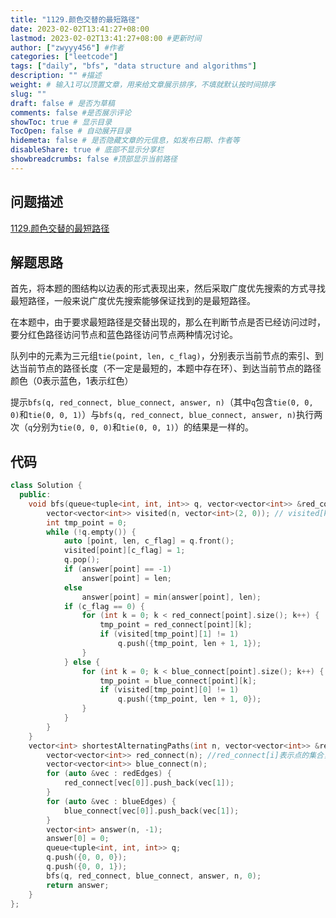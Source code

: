```yaml
---
title: "1129.颜色交替的最短路径"
date: 2023-02-02T13:41:27+08:00
lastmod: 2023-02-02T13:41:27+08:00 #更新时间
author: ["zwyyy456"] #作者
categories: ["leetcode"]
tags: ["daily", "bfs", "data structure and algorithms"]
description: "" #描述
weight: # 输入1可以顶置文章，用来给文章展示排序，不填就默认按时间排序
slug: ""
draft: false # 是否为草稿
comments: false #是否展示评论
showToc: true # 显示目录
TocOpen: false # 自动展开目录
hidemeta: false # 是否隐藏文章的元信息，如发布日期、作者等
disableShare: true # 底部不显示分享栏
showbreadcrumbs: false #顶部显示当前路径
---
```

## 问题描述
[1129.颜色交替的最短路径](https://leetcode.cn/problems/shortest-path-with-alternating-colors/)

## 解题思路
首先，将本题的图结构以边表的形式表现出来，然后采取广度优先搜索的方式寻找最短路径，一般来说广度优先搜索能够保证找到的是最短路径。

在本题中，由于要求最短路径是交替出现的，那么在判断节点是否已经访问过时，要分红色路径访问节点和蓝色路径访问节点两种情况讨论。

队列中的元素为三元组`tie(point, len, c_flag)`，分别表示当前节点的索引、到达当前节点的路径长度（不一定是最短的，本题中存在环）、到达当前节点的路径颜色（0表示蓝色，1表示红色）

提示`bfs(q, red_connect, blue_connect, answer, n)`（其中`q`包含`tie(0, 0, 0)`和`tie(0, 0, 1)`）与`bfs(q, red_connect, blue_connect, answer, n)`执行两次（`q`分别为`tie(0, 0, 0)`和`tie(0, 0, 1)`）的结果是一样的。

## 代码
```cpp
class Solution {
  public:
    void bfs(queue<tuple<int, int, int>> q, vector<vector<int>> &red_connect, vector<vector<int>> &blue_connect, vector<int> &answer, int n, int i) {
        vector<vector<int>> visited(n, vector<int>(2, 0)); // visited[k][1]表示由红到point，visited[k][0]为1表示由蓝到point
        int tmp_point = 0;
        while (!q.empty()) {
            auto [point, len, c_flag] = q.front();
            visited[point][c_flag] = 1;
            q.pop();
            if (answer[point] == -1)
                answer[point] = len;
            else
                answer[point] = min(answer[point], len);
            if (c_flag == 0) {
                for (int k = 0; k < red_connect[point].size(); k++) {
                    tmp_point = red_connect[point][k];
                    if (visited[tmp_point][1] != 1)
                        q.push({tmp_point, len + 1, 1});
                }
            } else {
                for (int k = 0; k < blue_connect[point].size(); k++) {
                    tmp_point = blue_connect[point][k];
                    if (visited[tmp_point][0] != 1)
                        q.push({tmp_point, len + 1, 0});
                }
            }
        }
    }
    vector<int> shortestAlternatingPaths(int n, vector<vector<int>> &redEdges, vector<vector<int>> &blueEdges) {
        vector<vector<int>> red_connect(n); //red_connect[i]表示点的集合，存在从i出发直接到这些点红色有向边
        vector<vector<int>> blue_connect(n);
        for (auto &vec : redEdges) {
            red_connect[vec[0]].push_back(vec[1]);
        }
        for (auto &vec : blueEdges) {
            blue_connect[vec[0]].push_back(vec[1]);
        }
        vector<int> answer(n, -1);
        answer[0] = 0;
        queue<tuple<int, int, int>> q;
        q.push({0, 0, 0});
        q.push({0, 0, 1});
        bfs(q, red_connect, blue_connect, answer, n, 0);
        return answer;
    }
};
```


